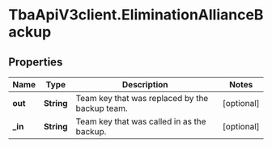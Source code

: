 # TbaApiV3client.EliminationAllianceBackup

## Properties
Name | Type | Description | Notes
------------ | ------------- | ------------- | -------------
**out** | **String** | Team key that was replaced by the backup team. | [optional] 
**_in** | **String** | Team key that was called in as the backup. | [optional] 


